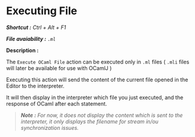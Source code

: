 # **Executing File**

***Shortcut :*** *Ctrl + Alt + F1*

***File avaiability :*** *`.ml`*

**Description :**

The `Execute OCaml File` action can be executed only in `.ml` files ( `.mli` files will later be available for use with OCamlJ )

Executing this action will send the content of the current file opened in the Editor to the interpreter. 

It will then display in the interpreter which file you just executed, and the response of OCaml after each statement.

> ***Note :*** *For now, it does not display the content which is sent to the interpreter, it only displays the filename for stream in/ou synchronization issues.*
